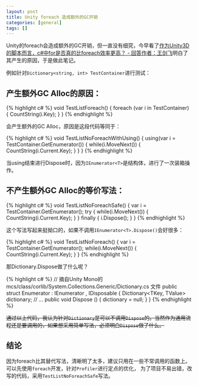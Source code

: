 ```yaml
---
layout: post
title: Unity foreach 造成额外的GC开销
categories: [general]
tags: []
---
```


Unity的foreach会造成额外的GC开销，但一直没有细究，今早看了[作为Unity3D的脚本而言，c#中for是否真的比foreach效率更高？ - 回答作者：王剑飞](https://www.zhihu.com/question/30334270/answer/49858731)明白了其产生的原因，于是做此笔记。

例如针对`Dictionary<string, int> TestContainer`进行测试：

## 产生额外GC Alloc的原因：

{% highlight c# %}
void TestListForeach()
{
	foreach (var i in TestContainer)
	{
		CountString(i.Key);
	}
}
{% endhighlight %}

会产生额外的GC Alloc，原因是这段代码等同于：

{% highlight c# %}
void TestListNoForeachWithUsing()
{
	using(var i = TestContainer.GetEnumerator())
	{
		while(i.MoveNext())
		{
			CountString(i.Current.Key);
		}
	}
}
{% endhighlight %}

当using结束进行Dispose时，因为`IEnumerator<T>`是结构体，进行了一次装箱操作。


## 不产生额外GC Alloc的等价写法：

{% highlight c# %}
void TestListNoForeachSafe()
{
	var i = TestContainer.GetEnumerator();
	try
	{
		while(i.MoveNext())
		{
			CountString(i.Current.Key);
		}
	}
	finally
	{
		i.Dispose();
	}
}
{% endhighlight %}

这个写法写起来挺拗口的，如果不调用`IEnumerator<T>.Dispose()`会好很多：

{% highlight c# %}
void TestListNoForeach()
{
	var i = TestContainer.GetEnumerator();
	while(i.MoveNext())
	{
		CountString(i.Current.Key);
	}
}
{% endhighlight %}

那Dictionary.Dispose做了什么呢？

{% highlight c# %} 
// 摘自Unity Mono的 mcs/class/corlib/System.Collections.Generic/Dictionary.cs 文件
public struct Enumerator : IEnumerator <T>, IDisposable {
	Dictionary<TKey, TValue> dictionary;
	// ...
	public void Dispose ()
	{
		dictionary = null;
	}
}
{% endhighlight %}

~~通过以上代码，我认为针对`Dictionary`是可以不调用`Dispose`的。当然作为通用流程还是要调用的，如果想采用简单写法，必须明白`Dispose`做了什么。~~

## 结论

因为foreach比其替代写法，清晰明了太多，建议只用在一些不常调用的函数上。
可以先使用`foreach`开发，针对`Profiler`进行定点的优化，
为了项目不易出错，改写的代码，采用`TestListNoForeachSafe`写法。
